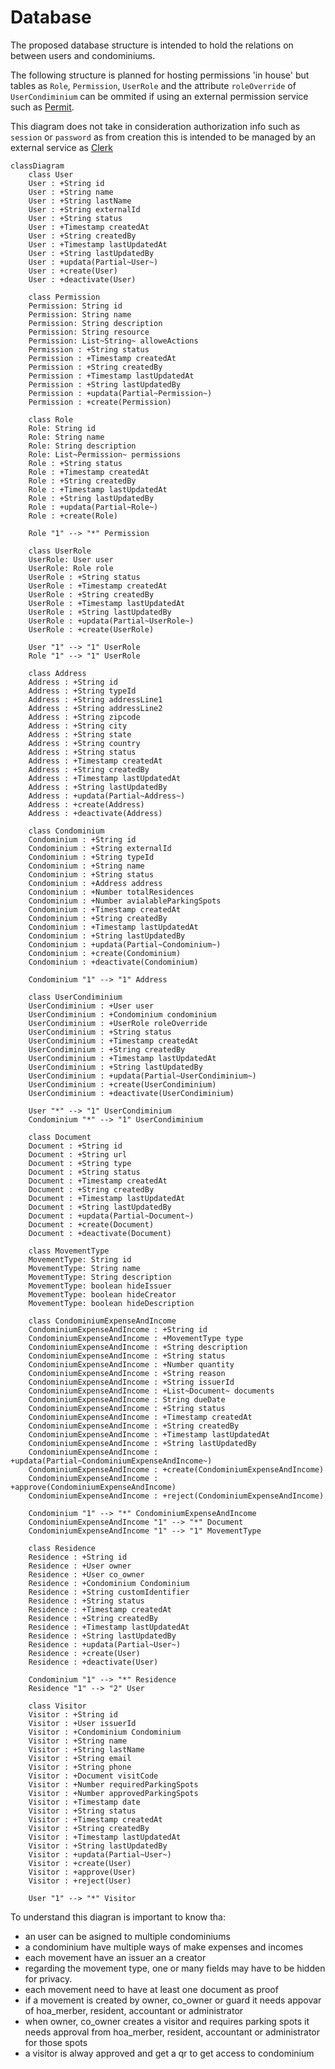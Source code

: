 # Database

The proposed database structure is intended to hold the relations on between users and condominiums.

The following structure is planned for hosting permissions 'in house' but tables as `Role`, `Permission`, `UserRole` and the attribute `roleOverride` of `UserCondiminium` can be ommited if using an external permission service such as [Permit](https://permit.io/).

This diagram does not take in consideration authorization info such as `session` or `password` as from creation this is intended to be managed by an external service as [Clerk](https://clerk.com/)

```mermaid
classDiagram
    class User
    User : +String id
    User : +String name
    User : +String lastName
    User : +String externalId
    User : +String status
    User : +Timestamp createdAt
    User : +String createdBy
    User : +Timestamp lastUpdatedAt
    User : +String lastUpdatedBy
    User : +updata(Partial~User~)
    User : +create(User)
    User : +deactivate(User)

    class Permission
    Permission: String id
    Permission: String name
    Permission: String description
    Permission: String resource
    Permission: List~String~ alloweActions
    Permission : +String status
    Permission : +Timestamp createdAt
    Permission : +String createdBy
    Permission : +Timestamp lastUpdatedAt
    Permission : +String lastUpdatedBy
    Permission : +updata(Partial~Permission~)
    Permission : +create(Permission)

    class Role
    Role: String id
    Role: String name
    Role: String description
    Role: List~Permission~ permissions
    Role : +String status
    Role : +Timestamp createdAt
    Role : +String createdBy
    Role : +Timestamp lastUpdatedAt
    Role : +String lastUpdatedBy
    Role : +updata(Partial~Role~)
    Role : +create(Role)

    Role "1" --> "*" Permission

    class UserRole
    UserRole: User user
    UserRole: Role role
    UserRole : +String status
    UserRole : +Timestamp createdAt
    UserRole : +String createdBy
    UserRole : +Timestamp lastUpdatedAt
    UserRole : +String lastUpdatedBy
    UserRole : +updata(Partial~UserRole~)
    UserRole : +create(UserRole)

    User "1" --> "1" UserRole
    Role "1" --> "1" UserRole

    class Address
    Address : +String id
    Address : +String typeId
    Address : +String addressLine1
    Address : +String addressLine2
    Address : +String zipcode
    Address : +String city
    Address : +String state
    Address : +String country
    Address : +String status
    Address : +Timestamp createdAt
    Address : +String createdBy
    Address : +Timestamp lastUpdatedAt
    Address : +String lastUpdatedBy
    Address : +updata(Partial~Address~)
    Address : +create(Address)
    Address : +deactivate(Address)

    class Condominium
    Condominium : +String id
    Condominium : +String externalId
    Condominium : +String typeId
    Condominium : +String name
    Condominium : +String status
    Condominium : +Address address
    Condominium : +Number totalResidences
    Condominium : +Number avialableParkingSpots
    Condominium : +Timestamp createdAt
    Condominium : +String createdBy
    Condominium : +Timestamp lastUpdatedAt
    Condominium : +String lastUpdatedBy
    Condominium : +updata(Partial~Condominium~)
    Condominium : +create(Condominium)
    Condominium : +deactivate(Condominium)

    Condominium "1" --> "1" Address
    
    class UserCondiminium
    UserCondiminium : +User user
    UserCondiminium : +Condominium condominium
    UserCondiminium : +UserRole roleOverride
    UserCondiminium : +String status
    UserCondiminium : +Timestamp createdAt
    UserCondiminium : +String createdBy
    UserCondiminium : +Timestamp lastUpdatedAt
    UserCondiminium : +String lastUpdatedBy
    UserCondiminium : +updata(Partial~UserCondiminium~)
    UserCondiminium : +create(UserCondiminium)
    UserCondiminium : +deactivate(UserCondiminium)

    User "*" --> "1" UserCondiminium
    Condominium "*" --> "1" UserCondiminium

    class Document
    Document : +String id
    Document : +String url
    Document : +String type
    Document : +String status
    Document : +Timestamp createdAt
    Document : +String createdBy
    Document : +Timestamp lastUpdatedAt
    Document : +String lastUpdatedBy
    Document : +updata(Partial~Document~)
    Document : +create(Document)
    Document : +deactivate(Document)

    class MovementType
    MovementType: String id
    MovementType: String name
    MovementType: String description
    MovementType: boolean hideIssuer
    MovementType: boolean hideCreator
    MovementType: boolean hideDescription

    class CondominiumExpenseAndIncome
    CondominiumExpenseAndIncome : +String id
    CondominiumExpenseAndIncome : +MovementType type
    CondominiumExpenseAndIncome : +String description
    CondominiumExpenseAndIncome : +String status
    CondominiumExpenseAndIncome : +Number quantity
    CondominiumExpenseAndIncome : +String reason
    CondominiumExpenseAndIncome : +String issuerId
    CondominiumExpenseAndIncome : +List~Document~ documents
    CondominiumExpenseAndIncome : String dueDate
    CondominiumExpenseAndIncome : +String status
    CondominiumExpenseAndIncome : +Timestamp createdAt
    CondominiumExpenseAndIncome : +String createdBy
    CondominiumExpenseAndIncome : +Timestamp lastUpdatedAt
    CondominiumExpenseAndIncome : +String lastUpdatedBy
    CondominiumExpenseAndIncome : +updata(Partial~CondominiumExpenseAndIncome~)
    CondominiumExpenseAndIncome : +create(CondominiumExpenseAndIncome)
    CondominiumExpenseAndIncome : +approve(CondominiumExpenseAndIncome)
    CondominiumExpenseAndIncome : +reject(CondominiumExpenseAndIncome)

    Condominium "1" --> "*" CondominiumExpenseAndIncome
    CondominiumExpenseAndIncome "1" --> "*" Document
    CondominiumExpenseAndIncome "1" --> "1" MovementType

    class Residence
    Residence : +String id
    Residence : +User owner
    Residence : +User co_owner
    Residence : +Condominium Condominium
    Residence : +String customIdentifier
    Residence : +String status
    Residence : +Timestamp createdAt
    Residence : +String createdBy
    Residence : +Timestamp lastUpdatedAt
    Residence : +String lastUpdatedBy
    Residence : +updata(Partial~User~)
    Residence : +create(User)
    Residence : +deactivate(User)

    Condominium "1" --> "*" Residence
    Residence "1" --> "2" User

    class Visitor
    Visitor : +String id
    Visitor : +User issuerId
    Visitor : +Condominium Condominium
    Visitor : +String name
    Visitor : +String lastName
    Visitor : +String email
    Visitor : +String phone
    Visitor : +Document visitCode
    Visitor : +Number requiredParkingSpots
    Visitor : +Number approvedParkingSpots
    Visitor : +Timestamp date
    Visitor : +String status
    Visitor : +Timestamp createdAt
    Visitor : +String createdBy
    Visitor : +Timestamp lastUpdatedAt
    Visitor : +String lastUpdatedBy
    Visitor : +updata(Partial~User~)
    Visitor : +create(User)
    Visitor : +approve(User)
    Visitor : +reject(User)

    User "1" --> "*" Visitor
```

To understand this diagran is important to know tha:

- an user can be asigned to multiple condominiums
- a condominium have multiple ways of make expenses and incomes
- each movement have an issuer an a creator
- regarding the movement type, one or many fields may have to be hidden for privacy.
- each movement need to have at least one document as proof
- if a movement is created by owner, co_owner or guard it needs appovar of hoa_merber, resident, accountant or administrator
- when owner, co_owner creates a visitor and requires parking spots it needs approval from hoa_merber, resident, accountant or administrator for those spots
- a visitor is alway approved and get a qr to get access to condominium
